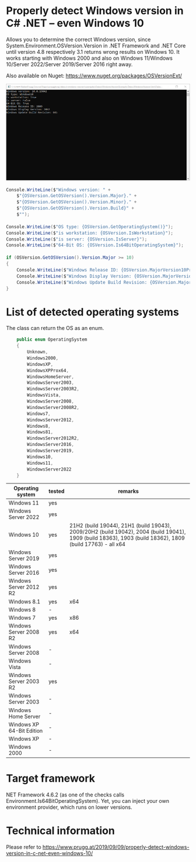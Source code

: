 # Properly detect Windows version in C# .NET – even Windows 10
Allows you to determine the correct Windows version, since System.Environment.OSVersion.Version in .NET Framework and .NET Core until version 4.8 respectively 3.1 returns wrong results on Windows 10. It works starting with Windows 2000 and also on Windows 11/Windows 10/Server 2022/Server 2019/Server 2016 right away.

Also available on Nuget: https://www.nuget.org/packages/OSVersionExt/

<img src="images/windows10-version-demo.png">


```csharp
Console.WriteLine($"Windows version: " +
    $"{OSVersion.GetOSVersion().Version.Major}." +
    $"{OSVersion.GetOSVersion().Version.Minor}." +
    $"{OSVersion.GetOSVersion().Version.Build}" +
    $"");

Console.WriteLine($"OS type: {OSVersion.GetOperatingSystem()}");
Console.WriteLine($"is workstation: {OSVersion.IsWorkstation}");
Console.WriteLine($"is server: {OSVersion.IsServer}");
Console.WriteLine($"64-Bit OS: {OSVersion.Is64BitOperatingSystem}");

if (OSVersion.GetOSVersion().Version.Major >= 10)
{
    Console.WriteLine($"Windows Release ID: {OSVersion.MajorVersion10Properties().ReleaseId ?? "(Unable to detect)"}");
    Console.WriteLine($"Windows Display Version: {OSVersion.MajorVersion10Properties().DisplayVersion ?? "(Unable to detect)"}");
    Console.WriteLine($"Windows Update Build Revision: {OSVersion.MajorVersion10Properties().UBR ?? "(Unable to detect)"}");
}
```



# List of detected operating systems

The class can return the OS as an enum. 

```csharp
    public enum OperatingSystem
    {
        Unknown,
        Windows2000,
        WindowsXP,
        WindowsXPProx64,
        WindowsHomeServer,
        WindowsServer2003,
        WindowsServer2003R2, 
        WindowsVista,
        WindowsServer2008,
        WindowsServer2008R2,
        Windows7,
        WindowsServer2012,
        Windows8,
        Windows81,
        WindowsServer2012R2,
        WindowsServer2016,
        WindowsServer2019,
        Windows10,
        Windows11,
        WindowsServer2022
    }
```

| Operating system  | tested | remarks |
| ------------- | ------------- | -------------  |
| Windows 11  | yes  |   |
| Windows Server 2022  | yes  |   |
| Windows 10  | yes  | 21H2 (build 19044), 21H1 (build 19043), 2009/20H2 (build 19042), 2004 (build 19041), 1909 (build 18363), 1903 (build 18362), 1809 (build 17763) - all x64  |
| Windows Server 2019  | yes  |   |
| Windows Server 2016  | yes  |   |
| Windows Server 2012 R2  | yes  |   |
| Windows 8.1  | yes  | x64  |
| Windows 8  | -  |   |
| Windows 7  | yes  | x86  |
| Windows Server 2008 R2  | yes  | x64  |
| Windows Server 2008  | -  |   |
| Windows Vista  | -  |   |
| Windows Server 2003 R2  | yes  |   |
| Windows Server 2003  | -  |   |
| Windows Home Server  | -  |   |
| Windows XP 64-Bit Edition  | -  |   |
| Windows XP  | -  |   |
| Windows 2000  | -  |   |


# Target framework
NET Framework 4.6.2 (as one of the checks calls Environment.Is64BitOperatingSystem). Yet, you can inject your own environment provider, which runs on lower versions.

# Technical information
Please refer to https://www.prugg.at/2019/09/09/properly-detect-windows-version-in-c-net-even-windows-10/
